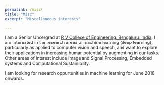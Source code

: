 ```yaml
---
permalink: /misc/
title: "Misc"
excerpt: "Miscellaneous interests"

---
```






I am a Senior Undergrad at [R V College of Engineering, Bengaluru, India](http://rvce.edu.in). I am interested in the research areas of machine learning (deep learning), particularly as applied to computer vision and speech, and want to explore their applications in increasing human potential by augmenting in our tasks. Other areas of interest include Image and Signal Processing, Embedded systems and Computational Sustainibility.

I am looking for research oppurtunities in machine learning for June 2018 onwards.


